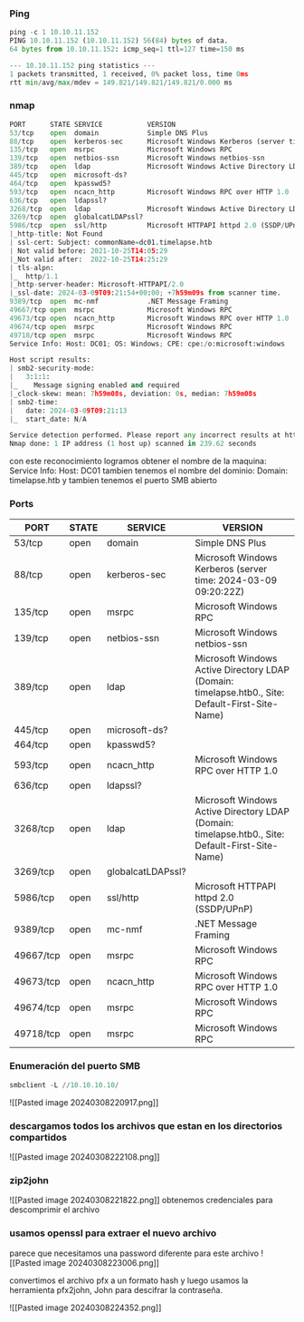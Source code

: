### Ping 
```python
ping -c 1 10.10.11.152
PING 10.10.11.152 (10.10.11.152) 56(84) bytes of data.
64 bytes from 10.10.11.152: icmp_seq=1 ttl=127 time=150 ms

--- 10.10.11.152 ping statistics ---
1 packets transmitted, 1 received, 0% packet loss, time 0ms
rtt min/avg/max/mdev = 149.821/149.821/149.821/0.000 ms
```

### nmap
```python
PORT      STATE SERVICE           VERSION
53/tcp    open  domain            Simple DNS Plus
88/tcp    open  kerberos-sec      Microsoft Windows Kerberos (server time: 2024-03-09 09:20:22Z)
135/tcp   open  msrpc             Microsoft Windows RPC
139/tcp   open  netbios-ssn       Microsoft Windows netbios-ssn
389/tcp   open  ldap              Microsoft Windows Active Directory LDAP (Domain: timelapse.htb0., Site: Default-First-Site-Name)
445/tcp   open  microsoft-ds?
464/tcp   open  kpasswd5?
593/tcp   open  ncacn_http        Microsoft Windows RPC over HTTP 1.0
636/tcp   open  ldapssl?
3268/tcp  open  ldap              Microsoft Windows Active Directory LDAP (Domain: timelapse.htb0., Site: Default-First-Site-Name)
3269/tcp  open  globalcatLDAPssl?
5986/tcp  open  ssl/http          Microsoft HTTPAPI httpd 2.0 (SSDP/UPnP)
|_http-title: Not Found
| ssl-cert: Subject: commonName=dc01.timelapse.htb
| Not valid before: 2021-10-25T14:05:29
|_Not valid after:  2022-10-25T14:25:29
| tls-alpn: 
|_  http/1.1
|_http-server-header: Microsoft-HTTPAPI/2.0
|_ssl-date: 2024-03-09T09:21:54+00:00; +7h59m09s from scanner time.
9389/tcp  open  mc-nmf            .NET Message Framing
49667/tcp open  msrpc             Microsoft Windows RPC
49673/tcp open  ncacn_http        Microsoft Windows RPC over HTTP 1.0
49674/tcp open  msrpc             Microsoft Windows RPC
49718/tcp open  msrpc             Microsoft Windows RPC
Service Info: Host: DC01; OS: Windows; CPE: cpe:/o:microsoft:windows

Host script results:
| smb2-security-mode: 
|   3:1:1: 
|_    Message signing enabled and required
|_clock-skew: mean: 7h59m08s, deviation: 0s, median: 7h59m08s
| smb2-time: 
|   date: 2024-03-09T09:21:13
|_  start_date: N/A

Service detection performed. Please report any incorrect results at https://nmap.org/submit/ .
Nmap done: 1 IP address (1 host up) scanned in 239.62 seconds
```
con este reconocimiento logramos obtener el nombre de la maquina: Service Info: Host: DC01 tambien tenemos el nombre del dominio: Domain: timelapse.htb y tambien tenemos el puerto SMB abierto
### Ports
| PORT      | STATE | SERVICE           | VERSION                                                                                          |
| --------- | ----- | ----------------- | ------------------------------------------------------------------------------------------------ |
| 53/tcp    | open  | domain            | Simple DNS Plus                                                                                  |
| 88/tcp    | open  | kerberos-sec      | Microsoft Windows Kerberos (server time: 2024-03-09 09:20:22Z)                                   |
| 135/tcp   | open  | msrpc             | Microsoft Windows RPC                                                                            |
| 139/tcp   | open  | netbios-ssn       | Microsoft Windows netbios-ssn                                                                    |
| 389/tcp   | open  | ldap              | Microsoft Windows Active Directory LDAP (Domain: timelapse.htb0., Site: Default-First-Site-Name) |
| 445/tcp   | open  | microsoft-ds?     |                                                                                                  |
| 464/tcp   | open  | kpasswd5?         |                                                                                                  |
| 593/tcp   | open  | ncacn_http        | Microsoft Windows RPC over HTTP 1.0                                                              |
| 636/tcp   | open  | ldapssl?          |                                                                                                  |
| 3268/tcp  | open  | ldap              | Microsoft Windows Active Directory LDAP (Domain: timelapse.htb0., Site: Default-First-Site-Name) |
| 3269/tcp  | open  | globalcatLDAPssl? |                                                                                                  |
| 5986/tcp  | open  | ssl/http          | Microsoft HTTPAPI httpd 2.0 (SSDP/UPnP)                                                          |
| 9389/tcp  | open  | mc-nmf            | .NET Message Framing                                                                             |
| 49667/tcp | open  | msrpc             | Microsoft Windows RPC                                                                            |
| 49673/tcp | open  | ncacn_http        | Microsoft Windows RPC over HTTP 1.0                                                              |
| 49674/tcp | open  | msrpc             | Microsoft Windows RPC                                                                            |
| 49718/tcp | open  | msrpc             | Microsoft Windows RPC                                                                            |

### Enumeración del puerto SMB

```python
smbclient -L //10.10.10.10/
```

![[Pasted image 20240308220917.png]]

### descargamos todos los archivos que estan en los directorios compartidos 

![[Pasted image 20240308222108.png]]

### zip2john

![[Pasted image 20240308221822.png]]
obtenemos credenciales para descomprimir el archivo

### usamos openssl para extraer el nuevo archivo 
parece que necesitamos una password diferente para este archivo
![[Pasted image 20240308223006.png]]

convertimos el archivo pfx a un formato hash y luego usamos la herramienta pfx2john, John para descifrar la contraseña.

![[Pasted image 20240308224352.png]]

